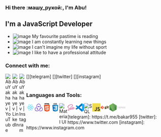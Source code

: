 ### Hi there :машу_рукой:, I'm Abu!
## I'm a JavaScript Developer
- ![image](https://user-images.githubusercontent.com/95166162/157299989-c9b43028-4fcc-447c-99b4-c9a1407acfcb.png) My favourite pastime is reading
- ![image](https://user-images.githubusercontent.com/95166162/157299713-a249894a-4dba-4440-bbe2-785614608517.png) I am constantly learning new things
- ![image](https://user-images.githubusercontent.com/95166162/157300052-69813d1e-adff-4453-827a-2fab5296d226.png) I can't imagine my life without sport
- ![image](https://user-images.githubusercontent.com/95166162/157300114-55d66e7d-1467-4b06-ae10-57154fc866e1.png) I like to have a professional attitude
### Connect with me:
[<img align="left" alt="AbuYakhayev | YouTube" width="22px" src="https://cdn.jsdelivr.net/npm/simple-icons@v3/icons/telegram.svg" />][telegram]
[<img align="left" alt="AbuYakhayev | LinkedIn" width="22px" src="https://cdn.jsdelivr.net/npm/simple-icons@v3/icons/twitter.svg" />][twitter]
[<img align="left" alt="AbuYakhayev | Instagram" width="22px" src="https://cdn.jsdelivr.net/npm/simple-icons@v3/icons/instagram.svg" />][instagram]
<br />
<br />
### Languages and Tools:
<img align="left" alt="React" width="26px" src="https://raw.githubusercontent.com/github/explore/80688e429a7d4ef2fca1e82350fe8e3517d3494d/topics/react/react.png" />
<img align="left" alt="Redux" width="26px" src="https://raw.githubusercontent.com/github/explore/80688e429a7d4ef2fca1e82350fe8e3517d3494d/topics/redux/redux.png" />
<img align="left" alt="HTML5" width="26px" src="https://raw.githubusercontent.com/github/explore/80688e429a7d4ef2fca1e82350fe8e3517d3494d/topics/html/html.png" />
<img align="left" alt="CSS3" width="26px" src="https://raw.githubusercontent.com/github/explore/80688e429a7d4ef2fca1e82350fe8e3517d3494d/topics/css/css.png" />
<img align="left" alt="Material UI" width="26px" src="https://camo.githubusercontent.com/43f56294f7a5a6bc79b1a417447b6d152b32036d091682d16dbb863f23844f31/68747470733a2f2f617661746172732e6d64732e79616e6465782e6e65742f693f69643d36373733303739346539353539626333383732666465633037633461666437342d353631363039332d696d616765732d7468756d6273266e3d3133266578703d31" />
<img align="left" alt="Sass" width="26px" src="https://raw.githubusercontent.com/github/explore/80688e429a7d4ef2fca1e82350fe8e3517d3494d/topics/sass/sass.png" />
<img align="left" alt="Visual Studio Code" width="26px" src="https://raw.githubusercontent.com/github/explore/80688e429a7d4ef2fca1e82350fe8e3517d3494d/topics/visual-studio-code/visual-studio-code.png" />
<img align="left" alt="SQL" width="26px" src="https://camo.githubusercontent.com/bff818edfc210d8d7a668efee818c4c5a32019c91551114d829f41f6d5857acf/68747470733a2f2f63646e2d696d616765732d312e6d656469756d2e636f6d2f6d61782f313032342f312a36545671767a766574426770466c55495574783051412e6a706567" />
<img align="left" alt="JavaScript" width="26px" src="https://raw.githubusercontent.com/github/explore/80688e429a7d4ef2fca1e82350fe8e3517d3494d/topics/javascript/javascript.png" />
<img align="left" alt="Git" width="26px" src="https://raw.githubusercontent.com/github/explore/80688e429a7d4ef2fca1e82350fe8e3517d3494d/topics/git/git.png" />
<img align="left" alt="Node.js" width="26px" src="https://raw.githubusercontent.com/github/explore/80688e429a7d4ef2fca1e82350fe8e3517d3494d/topics/nodejs/nodejs.png" />
<img align="left" alt="Express" width="26px" src="https://raw.githubusercontent.com/github/explore/80688e429a7d4ef2fca1e82350fe8e3517d3494d/topics/express/express.png" />
<br />
<br />
[telegram]: https://t.me/bakar955
[twitter]: https://www.twitter.com
[instagram]: https://www.instagram.com

